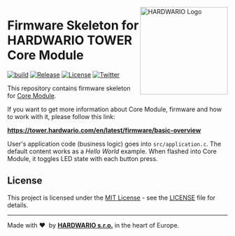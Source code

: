 <a href="https://www.hardwario.com/"><img src="https://www.hardwario.com/ci/assets/hw-logo.svg" width="200" alt="HARDWARIO Logo" align="right"></a>

# Firmware Skeleton for HARDWARIO TOWER Core Module

[![build](https://github.com/hardwario/twr-uart-passthrough/actions/workflows/main.yml/badge.svg)](https://github.com/hardwario/twr-uart-passthrough/actions/workflows/main.yml)
[![Release](https://img.shields.io/github/release/hardwario/twr-skeleton.svg)](https://github.com/hardwario/twr-skeleton/releases)
[![License](https://img.shields.io/github/license/hardwario/twr-skeleton.svg)](https://github.com/hardwario/twr-skeleton/blob/master/LICENSE)
[![Twitter](https://img.shields.io/twitter/follow/hardwario_en.svg?style=social&label=Follow)](https://twitter.com/hardwario_en)

This repository contains firmware skeleton for [Core Module](https://shop.hardwario.com/core-module).

If you want to get more information about Core Module, firmware and how to work with it, please follow this link:

**https://tower.hardwario.com/en/latest/firmware/basic-overview**

User's application code (business logic) goes into `src/application.c`.
The default content works as a *Hello World* example.
When flashed into Core Module, it toggles LED state with each button press.

## License

This project is licensed under the [MIT License](https://opensource.org/licenses/MIT/) - see the [LICENSE](LICENSE) file for details.

---

Made with &#x2764;&nbsp; by [**HARDWARIO s.r.o.**](https://www.hardwario.com/) in the heart of Europe.
